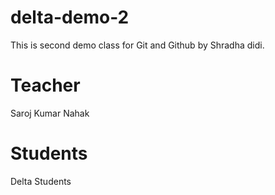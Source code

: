 # delta-demo-2

This is second demo class for Git and Github by Shradha didi.

# Teacher

Saroj Kumar Nahak

# Students

Delta Students
